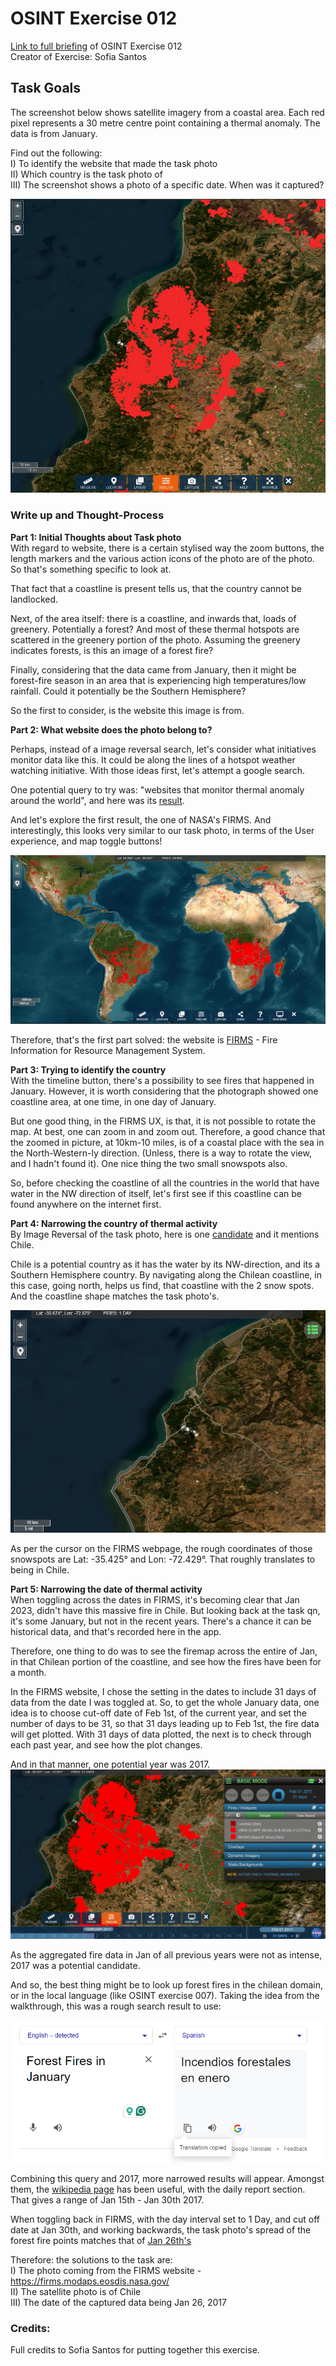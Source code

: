 # OSINT Exercise 012
[Link to full briefing](https://gralhix.com/list-of-osint-exercises/osint-exercise-012/) of OSINT Exercise 012 </br>
Creator of Exercise: Sofia Santos

## Task Goals
The screenshot below shows satellite imagery from a coastal area. Each red pixel represents a 30 metre centre point containing a thermal anomaly. The data is from January. </br>

Find out the following:</br>
I) To identify the website that made the task photo </br>
II) Which country is the task photo of </br>
III) The screenshot shows a photo of a specific date. When was it captured? </br>


![image](osintexercise012.webp)


### Write up and Thought-Process

**Part 1: Initial Thoughts about Task photo** </br>
With regard to website, there is a certain stylised way the zoom buttons, the length markers and the various action icons of the photo are of the photo. So that's something specific to look at. </br>

 That fact that a coastline is present tells us, that the country cannot be landlocked. </br>

Next, of the area itself: there is a coastline, and inwards that, loads of greenery. Potentially a forest? And most of these thermal hotspots are scattered in the greenery portion of the photo. Assuming the greenery indicates forests, is this an image of a forest fire? </br>

Finally, considering that the data came from January, then it might be forest-fire season in an area that is experiencing high temperatures/low rainfall. Could it potentially be the Southern Hemisphere?</br>

So the first to consider, is the website this image is from. </br>

**Part 2: What website does the photo belong to?**

Perhaps, instead of a image reversal search, let's consider what initiatives monitor data like this. It could be along the lines of a hotspot weather watching initiative. With those ideas first, let's attempt a google search. </br>

One potential query to try was: "websites that monitor thermal anomaly around the world", and here was its [result](https://tinyurl.com/3dk9tyhy). 

And let's explore the first result, the one of NASA's FIRMS. And interestingly, this looks very similar to our task photo, in terms of the User experience, and map toggle buttons! </br>

![image](ans_pics/pic1_website_of_photo.png)

Therefore, that's the first part solved: the website is [FIRMS](https://firms.modaps.eosdis.nasa.gov/map/#d:24hrs;@0.0,0.0,3.0z) - Fire Information for Resource Management System. </br>

**Part 3: Trying to identify the country** </br>
With the timeline button, there's a possibility to see fires that happened in January. However, it is worth considering that the photograph showed one coastline area, at one time, in one day of January. </br>

But one good thing, in the FIRMS UX, is that, it is not possible to rotate the map. At best, one can zoom in and zoom out. Therefore, a good chance that the zoomed in picture, at 10km-10 miles, is of a coastal place with the sea in the North-Western-ly direction. (Unless, there is a way to rotate the view, and I hadn't found it). One nice thing the two small snowspots also. </br>

So, before checking the coastline of all the countries in the world that have water in the NW direction of itself, let's first see if this coastline can be found anywhere on the internet first. </br>

**Part 4: Narrowing the country of thermal activity** </br>
By Image Reversal of the task photo, here is one [candidate](https://southamericawineguide.com/bio-bio-and-itata-fires-2023-information-and-how-to-help/) and it mentions Chile. </br>

Chile is a potential country as it has the water by its NW-direction, and its a Southern Hemisphere country. By navigating along the Chilean coastline, in this case, going north, helps us find, that coastline with the 2 snow spots. And the coastline shape matches the task photo's. </br>

![image](ans_pics/pic2_match_of_coastline.png)

As per the cursor on the FIRMS webpage, the rough coordinates of those snowspots are Lat: -35.425° and Lon: -72.429°. That roughly translates to being in Chile. </br>

**Part 5: Narrowing the date of thermal activity** </br>
When toggling across the dates in FIRMS, it's becoming clear that Jan 2023, didn't have this massive fire in Chile. But looking back at the task qn, it's some January, but not in the recent years. There's a chance it can be historical data, and that's recorded here in the app.</br>

Therefore, one thing to do was to see the firemap across the entire of Jan, in that Chilean portion of the coastline, and see how the fires have been for a month. </br>

In the FIRMS website, I chose the setting in the dates to include 31 days of data from the date I was toggled at. So, to get the whole January data, one idea is to choose cut-off date of Feb 1st, of the current year, and set the number of days to be 31, so that 31 days leading up to Feb 1st, the fire data will get plotted. With 31 days of data plotted, the next is to check through each past year, and see how the plot changes. </br>

And in that manner, one potential year was 2017. </br>
![image](ans_pics/pic4_jan_2017.png)

As the aggregated fire data in Jan of all previous years were not as intense, 2017 was a potential candidate. </br>

And so, the best thing might be to look up forest fires in the chilean domain, or in the local language (like OSINT exercise 007). Taking the idea from the walkthrough, this was a rough search result to use: </br>

![image](ans_pics/pic3_search_query_in_esp.png) 

Combining this query and 2017, more narrowed results will appear. Amongst them, the [wikipedia page](https://es.wikipedia.org/wiki/Incendios_forestales_en_Chile_de_2017) has been useful, with the daily report section. That gives a range of Jan 15th - Jan 30th 2017. </br>

When toggling back in FIRMS, with the day interval set to 1 Day, and cut off date at Jan 30th, and working backwards, the task photo's spread of the forest fire points matches that of [Jan 26th's](https://firms.modaps.eosdis.nasa.gov/map/#d:2017-01-26;@-72.12,-35.52,9.81z)

Therefore: the solutions to the task are:</br>
I) The photo coming from the FIRMS website - https://firms.modaps.eosdis.nasa.gov/ </br>
II) The satellite photo is of Chile </br>
III) The date of the captured data being Jan 26, 2017 </br>

### Credits:
Full credits to Sofia Santos for putting together this exercise.